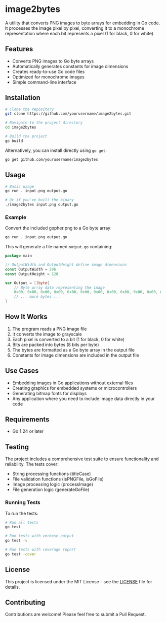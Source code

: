# image2bytes

A utility that converts PNG images to byte arrays for embedding in Go code. It processes the image pixel by pixel, converting it to a monochrome representation where each bit represents a pixel (1 for black, 0 for white).

## Features

- Converts PNG images to Go byte arrays
- Automatically generates constants for image dimensions
- Creates ready-to-use Go code files
- Optimized for monochrome images
- Simple command-line interface

## Installation

```bash
# Clone the repository
git clone https://github.com/yourusername/image2bytes.git

# Navigate to the project directory
cd image2bytes

# Build the project
go build
```

Alternatively, you can install directly using `go get`:

```bash
go get github.com/yourusername/image2bytes
```

## Usage

```bash
# Basic usage
go run . input.png output.go

# Or if you've built the binary
./image2bytes input.png output.go
```

### Example

Convert the included gopher.png to a Go byte array:

```bash
go run . input.png output.go
```

This will generate a file named `output.go` containing:

```go
package main

// OutputWidth and OutputHeight define image dimensions
const OutputWidth = 296
const OutputHeight = 128

var Output = []byte{
    // Byte array data representing the image
    0x00, 0x00, 0x00, 0x00, 0x00, 0x00, 0x00, 0x00, 0x00, 0x00, 0x00, 0x00,
    // ... more bytes ...
}
```

## How It Works

1. The program reads a PNG image file
2. It converts the image to grayscale
3. Each pixel is converted to a bit (1 for black, 0 for white)
4. Bits are packed into bytes (8 bits per byte)
5. The bytes are formatted as a Go byte array in the output file
6. Constants for image dimensions are included in the output file

## Use Cases

- Embedding images in Go applications without external files
- Creating graphics for embedded systems or microcontrollers
- Generating bitmap fonts for displays
- Any application where you need to include image data directly in your code

## Requirements

- Go 1.24 or later

## Testing

The project includes a comprehensive test suite to ensure functionality and reliability. The tests cover:

- String processing functions (titleCase)
- File validation functions (isPNGFile, isGoFile)
- Image processing logic (processImage)
- File generation logic (generateGoFile)

### Running Tests

To run the tests:

```bash
# Run all tests
go test

# Run tests with verbose output
go test -v

# Run tests with coverage report
go test -cover
```

## License

This project is licensed under the MIT License - see the [LICENSE](LICENSE) file for details.

## Contributing

Contributions are welcome! Please feel free to submit a Pull Request.
